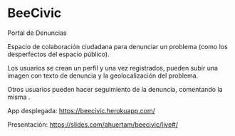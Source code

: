 # BeeCivic

Portal de Denuncias

Espacio de colaboración ciudadana para denunciar  un problema (como los desperfectos del espacio público).

Los usuarios se crean un perfil y una vez registrados, pueden subir una imagen con texto de denuncia y la geolocalización del problema.

Otros usuarios pueden hacer seguimiento de la denuncia, comentando la misma .

App desplegada:
https://beecivic.herokuapp.com/

Presentación:
https://slides.com/ahuertam/beecivic/live#/
